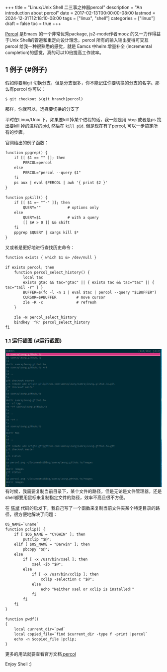 +++
title = "Linux/Unix Shell 二三事之神器percol"
description = "An introduction about percol"
date = 2017-02-13T00:00:00-08:00
lastmod = 2024-12-31T12:18:10-08:00
tags = ["linux", "shell"]
categories = ["linux"]
draft = false
toc = true
+++

[Percol](https://github.com/mooz/percol) 是Emacs 的一个非常优秀package, js2-mode作者mooz 的又一力作得益于Unix Shell的管道和重定向设计理念，percol 所有的输入输出变得可交互 percol 给我一种很熟悉的感觉，就是 Eamcs 中helm 增量补全 (incremental completion)的感觉，真的可以10倍提高工作效率。


## <span class="section-num">1</span> 例子 {#例子}

假如你要用git 切换分支，但是分支很多，你不能记住你要切换的分支的名字。那么有percol 你可以：

```shell
$ git checkout $(git branch|percol)
```

那样，你就可以，选择要切换的分支了

平时在Linux/Unix 下，如果要kill 掉某个进程的话，我一般是用 `htop` 或者是ps 找出要kill 掉的进程的pid, 然后在 `kill pid`. 但是现在有了percol, 可以一步搞定所有的步骤。

官网给出的例子函数：

```shell
function ppgrep() {
    if [[ $1 == "" ]]; then
        PERCOL=percol
    else
        PERCOL="percol --query $1"
    fi
    ps aux | eval $PERCOL | awk '{ print $2 }'
}

function ppkill() {
    if [[ $1 =~ "^-" ]]; then
        QUERY=""            # options only
    else
        QUERY=$1            # with a query
        [[ $# > 0 ]] && shift
    fi
    ppgrep $QUERY | xargs kill $*
}
```

又或者是更好地进行查找历史命令：

```shell
function exists { which $1 &> /dev/null }

if exists percol; then
    function percol_select_history() {
        local tac
        exists gtac && tac="gtac" || { exists tac && tac="tac" || { tac="tail -r" } }
        BUFFER=$(fc -l -n 1 | eval $tac | percol --query "$LBUFFER")
        CURSOR=$#BUFFER         # move cursor
        zle -R -c               # refresh
    }

    zle -N percol_select_history
    bindkey '^R' percol_select_history
fi
```


### <span class="section-num">1.1</span> 运行截图 {#运行截图}

[![](/ox-hugo/percol1.png)](/ox-hugo/percol1.png)
有时候，我需要复制当前目录下，某个文件的路径，但是无论是文件管理器，还是shell都要用鼠标来复制指定文件的路径，效率不高且很不方便。

在 [陈斌](http://blog.binchen.org/posts/how-to-use-git-effectively.html) 代码的启发下，我自己写了一个函数来复制当前文件夹某个特定目录的路径，很方便地解决了问题：

```shell
OS_NAME=`uname`
function pclip() {
    if [ $OS_NAME = "CYGWIN" ]; then
        putclip "$@";
    elif [ $OS_NAME = "Darwin" ]; then
        pbcopy "$@";
    else
        if [ -x /usr/bin/xsel ]; then
            xsel -ib "$@";
        else
            if [ -x /usr/bin/xclip ]; then
                xclip -selection c "$@";
            else
                echo "Neither xsel or xclip is installed!"
            fi
        fi
    fi
}

function pwdf()
{
    local current_dir=`pwd`
    local copied_file=`find $current_dir -type f -print |percol`
    echo -n $copied_file |pclip;
}
```

更多的用法就要查看官方文档[ percol](https://github.com/mooz/percol)

Enjoy Shell :)
